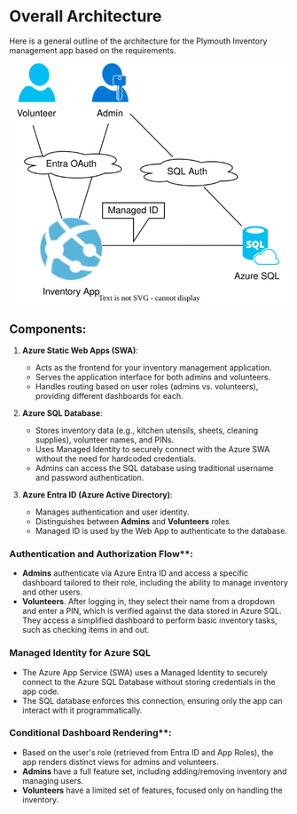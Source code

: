 # Overall Architecture

Here is a general outline of the architecture for the Plymouth Inventory management app based on the requirements.

![Architecture Diagram](./assets/overall-arch.drawio.svg)

## Components:

1. **Azure Static Web Apps (SWA)**:
   - Acts as the frontend for your inventory management application.
   - Serves the application interface for both admins and volunteers.
   - Handles routing based on user roles (admins vs. volunteers), providing different dashboards for each.

1. **Azure SQL Database**:
   - Stores inventory data (e.g., kitchen utensils, sheets, cleaning supplies), volunteer names, and PINs.
   - Uses Managed Identity to securely connect with the Azure SWA without the need for hardcoded credentials.
   - Admins can access the SQL database using traditional username and password authentication.

1. **Azure Entra ID (Azure Active Directory)**:
   - Manages authentication and user identity.
   - Distinguishes between **Admins** and **Volunteers** roles
   - Managed ID is used by the Web App to authenticate to the database.

### Authentication and Authorization Flow**:
   - **Admins** authenticate via Azure Entra ID and access a specific dashboard tailored to their role, including the ability to manage inventory and other users.
   - **Volunteers**. After logging in, they select their name from a dropdown and enter a PIN, which is verified against the data stored in Azure SQL. They access a simplified dashboard to perform basic inventory tasks, such as checking items in and out.

### Managed Identity for Azure SQL
   - The Azure App Service (SWA) uses a Managed Identity to securely connect to the Azure SQL Database without storing credentials in the app code.
   - The SQL database enforces this connection, ensuring only the app can interact with it programmatically.

### Conditional Dashboard Rendering**:
   - Based on the user's role (retrieved from Entra ID and App Roles), the app renders distinct views for admins and volunteers.
   - **Admins** have a full feature set, including adding/removing inventory and managing users.
   - **Volunteers** have a limited set of features, focused only on handling the inventory.

